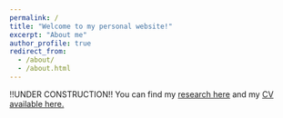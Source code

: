 ```yaml
---
permalink: /
title: "Welcome to my personal website!"
excerpt: "About me"
author_profile: true
redirect_from: 
  - /about/
  - /about.html
---
```



!!UNDER CONSTRUCTION!! You can find my [research here](https://simongren.github.io/publications) and my [CV available here.](https://simongren.github.io/cv)
